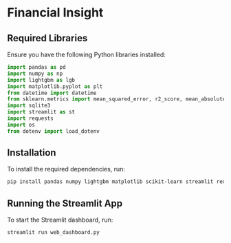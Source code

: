 # Financial Insight

## Required Libraries

Ensure you have the following Python libraries installed:

```python
import pandas as pd
import numpy as np
import lightgbm as lgb
import matplotlib.pyplot as plt
from datetime import datetime
from sklearn.metrics import mean_squared_error, r2_score, mean_absolute_percentage_error
import sqlite3
import streamlit as st
import requests
import os
from dotenv import load_dotenv
```

## Installation

To install the required dependencies, run:

```bash
pip install pandas numpy lightgbm matplotlib scikit-learn streamlit requests python-dotenv
```

## Running the Streamlit App

To start the Streamlit dashboard, run:

```bash
streamlit run web_dashboard.py
```

